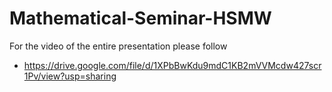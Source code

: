 ﻿# Mathematical-Seminar-HSMW

For the video of the entire presentation please follow
- https://drive.google.com/file/d/1XPbBwKdu9mdC1KB2mVVMcdw427scr1Pv/view?usp=sharing
